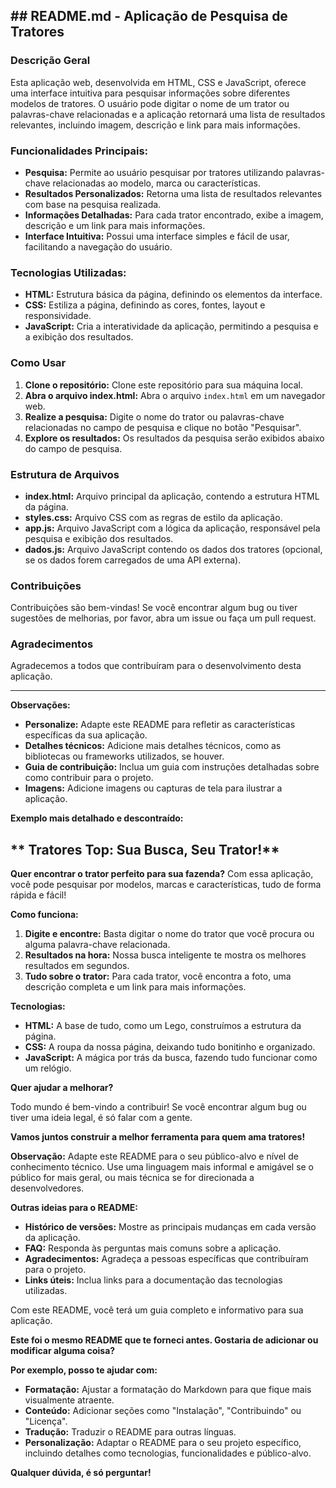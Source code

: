 ## **## README.md - Aplicação de Pesquisa de Tratores**

### **Descrição Geral**

Esta aplicação web, desenvolvida em HTML, CSS e JavaScript, oferece uma interface intuitiva para pesquisar informações sobre diferentes modelos de tratores. O usuário pode digitar o nome de um trator ou palavras-chave relacionadas e a aplicação retornará uma lista de resultados relevantes, incluindo imagem, descrição e link para mais informações.

### **Funcionalidades Principais:**

* **Pesquisa:** Permite ao usuário pesquisar por tratores utilizando palavras-chave relacionadas ao modelo, marca ou características.
* **Resultados Personalizados:** Retorna uma lista de resultados relevantes com base na pesquisa realizada.
* **Informações Detalhadas:** Para cada trator encontrado, exibe a imagem, descrição e um link para mais informações.
* **Interface Intuitiva:** Possui uma interface simples e fácil de usar, facilitando a navegação do usuário.

### **Tecnologias Utilizadas:**

* **HTML:** Estrutura básica da página, definindo os elementos da interface.
* **CSS:** Estiliza a página, definindo as cores, fontes, layout e responsividade.
* **JavaScript:** Cria a interatividade da aplicação, permitindo a pesquisa e a exibição dos resultados.

### **Como Usar**

1. **Clone o repositório:** Clone este repositório para sua máquina local.
2. **Abra o arquivo index.html:** Abra o arquivo `index.html` em um navegador web.
3. **Realize a pesquisa:** Digite o nome do trator ou palavras-chave relacionadas no campo de pesquisa e clique no botão "Pesquisar".
4. **Explore os resultados:** Os resultados da pesquisa serão exibidos abaixo do campo de pesquisa.

### **Estrutura de Arquivos**

* **index.html:** Arquivo principal da aplicação, contendo a estrutura HTML da página.
* **styles.css:** Arquivo CSS com as regras de estilo da aplicação.
* **app.js:** Arquivo JavaScript com a lógica da aplicação, responsável pela pesquisa e exibição dos resultados.
* **dados.js:** Arquivo JavaScript contendo os dados dos tratores (opcional, se os dados forem carregados de uma API externa).

### **Contribuições**

Contribuições são bem-vindas! Se você encontrar algum bug ou tiver sugestões de melhorias, por favor, abra um issue ou faça um pull request.


### **Agradecimentos**

Agradecemos a todos que contribuíram para o desenvolvimento desta aplicação.

---

**Observações:**

* **Personalize:** Adapte este README para refletir as características específicas da sua aplicação.
* **Detalhes técnicos:** Adicione mais detalhes técnicos, como as bibliotecas ou frameworks utilizados, se houver.
* **Guia de contribuição:** Inclua um guia com instruções detalhadas sobre como contribuir para o projeto.
* **Imagens:** Adicione imagens ou capturas de tela para ilustrar a aplicação.

**Exemplo mais detalhado e descontraído:**

## ** Tratores Top: Sua Busca, Seu Trator!**

**Quer encontrar o trator perfeito para sua fazenda?**  Com essa aplicação, você pode pesquisar por modelos, marcas e características, tudo de forma rápida e fácil!

**Como funciona:**

1. **Digite e encontre:** Basta digitar o nome do trator que você procura ou alguma palavra-chave relacionada.
2. **Resultados na hora:** Nossa busca inteligente te mostra os melhores resultados em segundos.
3. **Tudo sobre o trator:** Para cada trator, você encontra a foto, uma descrição completa e um link para mais informações.

**Tecnologias:**

* **HTML:** A base de tudo, como um Lego, construímos a estrutura da página.
* **CSS:** A roupa da nossa página, deixando tudo bonitinho e organizado.
* **JavaScript:** A mágica por trás da busca, fazendo tudo funcionar como um relógio.

**Quer ajudar a melhorar?**

Todo mundo é bem-vindo a contribuir! Se você encontrar algum bug ou tiver uma ideia legal, é só falar com a gente.

**Vamos juntos construir a melhor ferramenta para quem ama tratores!** 

**Observação:** Adapte este README para o seu público-alvo e nível de conhecimento técnico. Use uma linguagem mais informal e amigável se o público for mais geral, ou mais técnica se for direcionada a desenvolvedores.

**Outras ideias para o README:**

* **Histórico de versões:** Mostre as principais mudanças em cada versão da aplicação.
* **FAQ:** Responda às perguntas mais comuns sobre a aplicação.
* **Agradecimentos:** Agradeça a pessoas específicas que contribuíram para o projeto.
* **Links úteis:** Inclua links para a documentação das tecnologias utilizadas.

Com este README, você terá um guia completo e informativo para sua aplicação.

**Este foi o mesmo README que te forneci antes. Gostaria de adicionar ou modificar alguma coisa?**

**Por exemplo, posso te ajudar com:**
* **Formatação:** Ajustar a formatação do Markdown para que fique mais visualmente atraente.
* **Conteúdo:** Adicionar seções como "Instalação", "Contribuindo" ou "Licença".
* **Tradução:** Traduzir o README para outras línguas.
* **Personalização:** Adaptar o README para o seu projeto específico, incluindo detalhes como tecnologias, funcionalidades e público-alvo.

**Qualquer dúvida, é só perguntar!**
